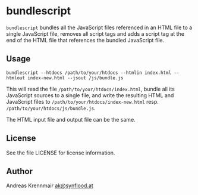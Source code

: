 bundlescript
============

`bundlescript` bundles all the JavaScript files referenced in an HTML file to a single
JavaScript file, removes all script tags and adds a script tag at the end of the HTML
file that references the bundled JavaScript file.

Usage
-----

	bundlescript --htdocs /path/to/your/htdocs --htmlin index.html --htmlout index-new.html --jsout /js/bundle.js

This will read the file `/path/to/your/htdocs/index.html`, bundle all its JavaScript sources
to a single file, and write the resulting HTML and JavaScript files to `/path/to/your/htdocs/index-new.html`
resp. `/path/to/your/htdocs/js/bundle.js`.

The HTML input file and output file can be the same.

License
-------

See the file LICENSE for license information.


Author
------

Andreas Krennmair <ak@synflood.at>
